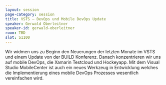 ```yaml
---
layout: session
page-category: session
title: VSTS – DevOps und Mobile DevOps Update
speaker: Gerwald Oberleitner
speaker-id: gerwald-oberleitner
room: TBD
slot: S1100
---
```


Wir widmen uns zu Beginn den Neuerungen der letzten Monate im VSTS und einem Update von der BUILD Konferenz. Danach konzentrieren wir uns auf mobile DevOps, die Xamarin Testcloud und Hockeyapp. Mit dem Visual Studio MobileCenter ist auch ein neues Werkzeug in Entwicklung welches die Implementierung eines mobile DevOps Prozesses wesentlich vereinfachen wird.
